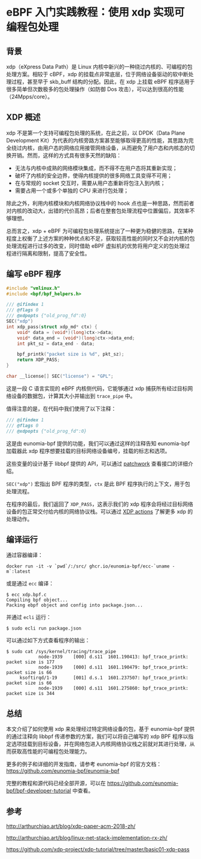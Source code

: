 # eBPF 入门实践教程：使用 xdp 实现可编程包处理

## 背景

xdp（eXpress Data Path）是 Linux 内核中新兴的一种绕过内核的、可编程的包处理方案。相较于 cBPF，xdp 的挂载点非常底层，位于网络设备驱动的软中断处理过程，甚至早于 skb_buff 结构的分配。因此，在 xdp 上挂载 eBPF 程序适用于很多简单但次数极多的包处理操作（如防御 Dos 攻击），可以达到很高的性能（24Mpps/core）。

## XDP 概述

xdp 不是第一个支持可编程包处理的系统，在此之前，以 DPDK（Data Plane Development Kit）为代表的内核旁路方案甚至能够取得更高的性能，其思路为完全绕过内核，由用户态的网络应用接管网络设备，从而避免了用户态和内核态的切换开销。然而，这样的方式具有很多天然的缺陷：

+ 无法与内核中成熟的网络模块集成，而不得不在用户态将其重新实现；
+ 破坏了内核的安全边界，使得内核提供的很多网络工具变得不可用；
+ 在与常规的 socket 交互时，需要从用户态重新将包注入到内核；
+ 需要占用一个或多个单独的 CPU 来进行包处理；

除此之外，利用内核模块和内核网络协议栈中的 hook 点也是一种思路，然而前者对内核的改动大，出错的代价高昂；后者在整套包处理流程中位置偏后，其效率不够理想。

总而言之，xdp + eBPF 为可编程包处理系统提出了一种更为稳健的思路，在某种程度上权衡了上述方案的种种优点和不足，获取较高性能的同时又不会对内核的包处理流程进行过多的改变，同时借助 eBPF 虚拟机的优势将用户定义的包处理过程进行隔离和限制，提高了安全性。

## 编写 eBPF 程序

```C
#include "vmlinux.h"
#include <bpf/bpf_helpers.h>

/// @ifindex 1
/// @flags 0
/// @xdpopts {"old_prog_fd":0}
SEC("xdp")
int xdp_pass(struct xdp_md* ctx) {
    void* data = (void*)(long)ctx->data;
    void* data_end = (void*)(long)ctx->data_end;
    int pkt_sz = data_end - data;

    bpf_printk("packet size is %d", pkt_sz);
    return XDP_PASS;
}

char __license[] SEC("license") = "GPL";
```

这是一段 C 语言实现的 eBPF 内核侧代码，它能够通过 xdp 捕获所有经过目标网络设备的数据包，计算其大小并输出到 `trace_pipe` 中。

值得注意的是，在代码中我们使用了以下注释：

```C
/// @ifindex 1
/// @flags 0
/// @xdpopts {"old_prog_fd":0}
```

这是由 eunomia-bpf 提供的功能，我们可以通过这样的注释告知 eunomia-bpf 加载器此 xdp 程序想要挂载的目标网络设备编号，挂载的标志和选项。

这些变量的设计基于 libbpf 提供的 API，可以通过 [patchwork](https://patchwork.kernel.org/project/netdevbpf/patch/20220120061422.2710637-2-andrii@kernel.org/#24705508) 查看接口的详细介绍。

`SEC("xdp")` 宏指出 BPF 程序的类型，`ctx` 是此 BPF 程序执行的上下文，用于包处理流程。

在程序的最后，我们返回了 `XDP_PASS`，这表示我们的 xdp 程序会将经过目标网络设备的包正常交付给内核的网络协议栈。可以通过 [XDP actions](https://prototype-kernel.readthedocs.io/en/latest/networking/XDP/implementation/xdp_actions.html) 了解更多 xdp 的处理动作。

## 编译运行

通过容器编译：

```console
docker run -it -v `pwd`/:/src/ ghcr.io/eunomia-bpf/ecc-`uname -m`:latest
```

或是通过 `ecc` 编译：

```console
$ ecc xdp.bpf.c
Compiling bpf object...
Packing ebpf object and config into package.json...
```

并通过 `ecli` 运行：

```console
$ sudo ecli run package.json
```

可以通过如下方式查看程序的输出：

```
$ sudo cat /sys/kernel/tracing/trace_pipe
            node-1939    [000] d.s11  1601.190413: bpf_trace_printk: packet size is 177
            node-1939    [000] d.s11  1601.190479: bpf_trace_printk: packet size is 66
     ksoftirqd/1-19      [001] d.s.1  1601.237507: bpf_trace_printk: packet size is 66
            node-1939    [000] d.s11  1601.275860: bpf_trace_printk: packet size is 344
```

## 总结

本文介绍了如何使用 xdp 来处理经过特定网络设备的包，基于 eunomia-bpf 提供的通过注释向 libbpf 传递参数的方案，我们可以将自己编写的 xdp BPF 程序以指定选项挂载到目标设备，并在网络包进入内核网络协议栈之前就对其进行处理，从而获取高性能的可编程包处理能力。

更多的例子和详细的开发指南，请参考 eunomia-bpf 的官方文档：<https://github.com/eunomia-bpf/eunomia-bpf>

完整的教程和源代码已经全部开源，可以在 <https://github.com/eunomia-bpf/bpf-developer-tutorial> 中查看。

## 参考

<http://arthurchiao.art/blog/xdp-paper-acm-2018-zh/>

<http://arthurchiao.art/blog/linux-net-stack-implementation-rx-zh/>

<https://github.com/xdp-project/xdp-tutorial/tree/master/basic01-xdp-pass>
